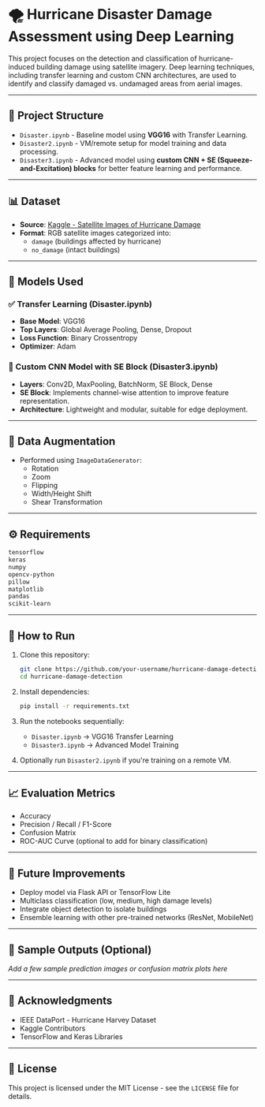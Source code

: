 # 🌪️ Hurricane Disaster Damage Assessment using Deep Learning

This project focuses on the detection and classification of hurricane-induced building damage using satellite imagery. Deep learning techniques, including transfer learning and custom CNN architectures, are used to identify and classify damaged vs. undamaged areas from aerial images.

---

## 📁 Project Structure

- `Disaster.ipynb` - Baseline model using **VGG16** with Transfer Learning.
- `Disaster2.ipynb` - VM/remote setup for model training and data processing.
- `Disaster3.ipynb` - Advanced model using **custom CNN + SE (Squeeze-and-Excitation) blocks** for better feature learning and performance.

---

## 📊 Dataset

- **Source**: [Kaggle - Satellite Images of Hurricane Damage](https://www.kaggle.com/datasets/kmader/satellite-images-of-hurricane-damage)
- **Format**: RGB satellite images categorized into:
  - `damage` (buildings affected by hurricane)
  - `no_damage` (intact buildings)

---

## 🧠 Models Used

### ✅ Transfer Learning (Disaster.ipynb)
- **Base Model**: VGG16
- **Top Layers**: Global Average Pooling, Dense, Dropout
- **Loss Function**: Binary Crossentropy
- **Optimizer**: Adam

### 🚀 Custom CNN Model with SE Block (Disaster3.ipynb)
- **Layers**: Conv2D, MaxPooling, BatchNorm, SE Block, Dense
- **SE Block**: Implements channel-wise attention to improve feature representation.
- **Architecture**: Lightweight and modular, suitable for edge deployment.

---

## 🔄 Data Augmentation
- Performed using `ImageDataGenerator`:
  - Rotation
  - Zoom
  - Flipping
  - Width/Height Shift
  - Shear Transformation

---

## ⚙️ Requirements

```bash
tensorflow
keras
numpy
opencv-python
pillow
matplotlib
pandas
scikit-learn
```

---

## 🚀 How to Run

1. Clone this repository:
   ```bash
   git clone https://github.com/your-username/hurricane-damage-detection.git
   cd hurricane-damage-detection
   ```

2. Install dependencies:
   ```bash
   pip install -r requirements.txt
   ```

3. Run the notebooks sequentially:
   - `Disaster.ipynb` → VGG16 Transfer Learning
   - `Disaster3.ipynb` → Advanced Model Training

4. Optionally run `Disaster2.ipynb` if you're training on a remote VM.

---

## 📈 Evaluation Metrics
- Accuracy
- Precision / Recall / F1-Score
- Confusion Matrix
- ROC-AUC Curve (optional to add for binary classification)

---

## 📌 Future Improvements
- Deploy model via Flask API or TensorFlow Lite
- Multiclass classification (low, medium, high damage levels)
- Integrate object detection to isolate buildings
- Ensemble learning with other pre-trained networks (ResNet, MobileNet)

---

## 📸 Sample Outputs (Optional)
_Add a few sample prediction images or confusion matrix plots here_

---

## 🤝 Acknowledgments
- IEEE DataPort - Hurricane Harvey Dataset
- Kaggle Contributors
- TensorFlow and Keras Libraries





---

## 📝 License
This project is licensed under the MIT License - see the `LICENSE` file for details.
